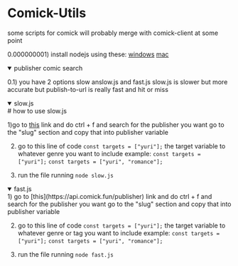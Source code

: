 # Comick-Utils
some scripts for comick will probably merge with comick-client at some point 

0.000000001) install nodejs  using these: 
[windows](https://www.youtube.com/watch?v=06X51c6WHsQ) 
[mac](https://www.youtube.com/watch?v=l53HbzbSwxQ)
<details open>
<summary>publisher comic search</summary>
  
0.1) you have 2 options slow anslow.js and fast.js slow.js is slower but more accurate but publish-to-url is really fast and hit or miss  


  <details open>
<summary>slow.js</summary>
# how to use slow.js

1)go to [this](https://api.comick.fun/publisher) link and do ctrl + f and search for the publisher you want go to the "slug" section
and copy that into publisher variable

2) go to this line of code ``const targets = ["yuri"];`` the target variable to whatever genre you want to include example:
``const targets = ["yuri"];``
``const targets = ["yuri", "romance"];``

3) run the file running ``node slow.js``
</details>


  <details open>
<summary>fast.js</summary>
1) go to [this](https://api.comick.fun/publisher) link and do ctrl + f and search for the publisher you want go to the "slug" section
and copy that into publisher variable

2) go to this line of code ``const targets = ["yuri"];`` the target variable to whatever genre or tag you want to include example:
``const targets = ["yuri"];``
``const targets = ["yuri", "romance"];``

3) run the file running ``node fast.js``
</details>
</details>
